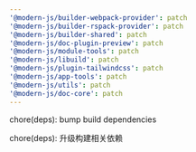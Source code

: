 ```yaml
---
'@modern-js/builder-webpack-provider': patch
'@modern-js/builder-rspack-provider': patch
'@modern-js/builder-shared': patch
'@modern-js/doc-plugin-preview': patch
'@modern-js/module-tools': patch
'@modern-js/libuild': patch
'@modern-js/plugin-tailwindcss': patch
'@modern-js/app-tools': patch
'@modern-js/utils': patch
'@modern-js/doc-core': patch
---
```


chore(deps): bump build dependencies

chore(deps): 升级构建相关依赖
